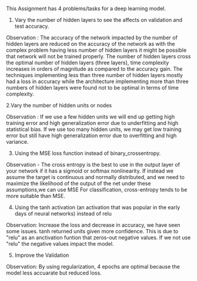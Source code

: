 This Assignment has 4 problems/tasks for a deep learning model.

1. Vary the number of hidden layers to see the affects on validation and test accuracy.

Observation : The accuracy of the network impacted by the number of hidden layers are reduced  on the accuracy of the network as with the complex problem 
having less number of hidden layers it might be possible that network will not be trained properly. 
The number of hidden layers cross the optimal number of hidden layers (three layers), time complexity increases in orders of magnitude as compared 
to the accuracy gain. The techniques implementing less than three number of hidden layers mostly had a loss in accuracy while the architecture implementing more than 
three numbers of hidden layers were found not to be optimal in terms of time complexity.

2.Vary the number of hidden units or nodes

Observation : If we use a few hidden units we will end up getting high training error and high generalization error due to underfitting and 
high statistical bias. If we use too many hidden units, we may get low training error but still have high generalization error due to overfitting 
and high variance.

3. Using the MSE loss function instead of binary_crossentropy.

Observation - The cross entropy is the best to use in the output layer of your network if it has a sigmoid or softmax nonlinearity. 
If instead we assume the target is continuous and normally distributed, and we need to maximize the likelihood of the output of the net under 
these assumptions,we can use MSE For classification, cross-entropy tends to be more suitable than MSE.

4. Using the tanh activation (an activation that was popular in the early days of neural 
networks) instead of relu

Observation: Increase the loss and decrease in accuracy, we have seen some issues. tanh returned units given more confidence. This is due to "relu" 
as an anctivation funtion that zeros-out negative values. If we not use "relu" the negative values impact the model.

5. Improve the Validation

Observation: By using regularization, 4 epochs are optimal because the model less accuarate but reduced loss.
